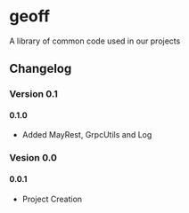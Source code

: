 # geoff
A library of common code used in our projects



## Changelog


### Version 0.1
#### 0.1.0
- Added MayRest, GrpcUtils and Log

### Vesion 0.0
#### 0.0.1
- Project Creation